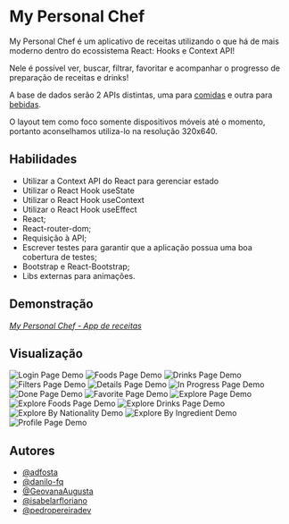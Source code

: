 
# My Personal Chef

My Personal Chef é um aplicativo de receitas utilizando o que há de mais moderno 
dentro do ecossistema React: Hooks e Context API!

Nele é possível ver, buscar, filtrar, favoritar e acompanhar o progresso de 
preparação de receitas e drinks!

A base de dados serão 2 APIs distintas, uma para 
[comidas](https://www.themealdb.com/) e outra para 
[bebidas](https://www.thecocktaildb.com/).

O layout tem como foco somente dispositivos móveis até o momento, portanto 
aconselhamos utiliza-lo na resolução 320x640.

## Habilidades

* Utilizar a Context API do React para gerenciar estado
* Utilizar o React Hook useState
* Utilizar o React Hook useContext
* Utilizar o React Hook useEffect
* React;
* React-router-dom;
* Requisição à API;
* Escrever testes para garantir que a aplicação possua uma boa cobertura de testes;
* Bootstrap e React-Bootstrap;
* Libs externas para animações.


## Demonstração

_[My Personal Chef - App de receitas](https://pedropereiradev-trivia.vercel.app/)_
## Visualização

![Login Page Demo](/screenshots/login.png?raw=true "Login Page")
![Foods Page Demo](/screenshots/foods.png?raw=true "Foods Page")
![Drinks Page Demo](/screenshots/drinks.png?raw=true "Drinks page")
![Filters Page Demo](/screenshots/filters.png?raw=true "Filters Page")
![Details Page Demo](/screenshots/details.png?raw=true "Details Page")
![In Progress Page Demo](/screenshots/inProgress.png?raw=true "In Progress Page")
![Done Page Demo](/screenshots/done.png?raw=true "Done Page")
![Favorite Page Demo](/screenshots/favorite.png?raw=true "Favorite Page")
![Explore Page Demo](/screenshots/explore.png?raw=true "Explore Page")
![Explore Foods Page Demo](/screenshots/exploreFoods.png?raw=true "Explore Foods Page")
![Explore Drinks Page Demo](/screenshots/exploreDrinks.png?raw=true "Explore Drinks page")
![Explore By Nationality Demo](/screenshots/byNationality.png?raw=true "Explore By Nationality Page")
![Explore By Ingredient Demo](/screenshots/exploreIngredients.png?raw=true "Explore By Ingredient Page")
![Profile Page Demo](/screenshots/profile.png?raw=true "Profile Page")
## Autores

- [@adfosta](https://github.com/adfcosta)
- [@danilo-fq](https://github.com/danilo-fq)
- [@GeovanaAugusta](https://github.com/GeovanaAugusta)
- [@isabelarfloriano](https://github.com/isabelarfloriano)
- [@pedropereiradev](https://github.com/pedropereiradev)

